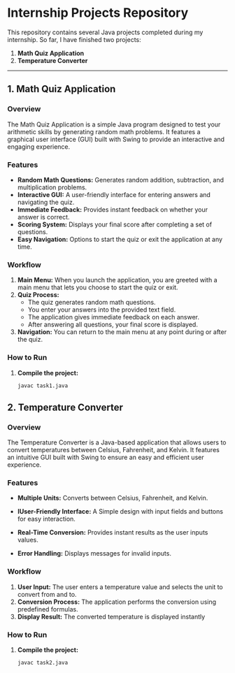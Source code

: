 # Internship Projects Repository

This repository contains several Java projects completed during my internship. So far, I have finished two projects:

1. **Math Quiz Application**
2. **Temperature Converter**

---

## 1. Math Quiz Application

### Overview

The Math Quiz Application is a simple Java program designed to test your arithmetic skills by generating random math problems. It features a graphical user interface (GUI) built with Swing to provide an interactive and engaging experience.

### Features

- **Random Math Questions:** Generates random addition, subtraction, and multiplication problems.
- **Interactive GUI:** A user-friendly interface for entering answers and navigating the quiz.
- **Immediate Feedback:** Provides instant feedback on whether your answer is correct.
- **Scoring System:** Displays your final score after completing a set of questions.
- **Easy Navigation:** Options to start the quiz or exit the application at any time.

### Workflow

1. **Main Menu:** When you launch the application, you are greeted with a main menu that lets you choose to start the quiz or exit.
2. **Quiz Process:**
   - The quiz generates random math questions.
   - You enter your answers into the provided text field.
   - The application gives immediate feedback on each answer.
   - After answering all questions, your final score is displayed.
3. **Navigation:** You can return to the main menu at any point during or after the quiz.

### How to Run

1. **Compile the project:**
   ```bash
   javac task1.java


## 2. Temperature Converter

### Overview

The Temperature Converter is a Java-based application that allows users to convert temperatures between Celsius, Fahrenheit, and Kelvin. It features an intuitive GUI built with Swing to ensure an easy and efficient user experience.



### Features

- **Multiple Units:**  Converts between Celsius, Fahrenheit, and Kelvin.
- **IUser-Friendly Interface:** A Simple design with input fields and buttons for easy interaction.

- **Real-Time Conversion:** Provides instant results as the user inputs values.
- **Error Handling:** Displays messages for invalid inputs.

### Workflow

1. **User Input:** The user enters a temperature value and selects the unit to convert from and to.
2. **Conversion Process:**  The application performs the conversion using predefined formulas.
3. **Display Result:**  The converted temperature is displayed instantly

### How to Run

1. **Compile the project:**
   ```bash
   javac task2.java
